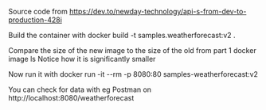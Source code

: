 Source code from https://dev.to/newday-technology/api-s-from-dev-to-production-428i

Build the container with
docker build -t samples.weatherforecast:v2 .

Compare the size of the new image to the size of the old from part 1
docker image ls
Notice how it is significantly smaller

Now run it with
docker run -it --rm -p 8080:80 samples-weatherforecast:v2

You can check for data with eg Postman on http://localhost:8080/weatherforecast
